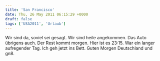```yaml
---
title: 'San Francisco'
date: Thu, 26 May 2011 06:15:29 +0000
draft: false
tags: ['USA2011', 'Urlaub']
---
```


Wir sind da, soviel sei gesagt. Wir sind heile angekommen. Das Auto übrigens auch. Der Rest kommt morgen. Hier ist es 23:15. War ein langer aufregender Tag. Ich geh jetzt ins Bett. Guten Morgen Deutschland und gn8.